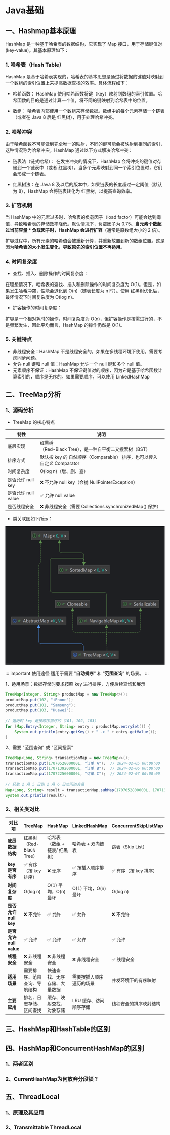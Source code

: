 # Java基础

## 一、Hashmap基本原理

HashMap 是一种基于哈希表的数据结构，它实现了 Map 接口，用于存储键值对 (key-value)。其基本原理如下：

### 1. 哈希表（Hash Table）

HashMap 是基于哈希表实现的，哈希表的基本思想是通过将数据的键值对映射到一个数组的索引位置上来提高数据查找的效率。具体流程如下：

- 哈希函数：
 HashMap 使用哈希函数将键（key）映射到数组的索引位置。哈希函数的目的是通过计算一个值，将不同的键映射到哈希表中的位置。

- 数组：
哈希表内部使用一个数组来存储数据。数组中的每个元素存储一个链表（或者在 Java 8 后是 <RouteLink to="/algorithm/0_base#红黑树-balanced-binary-search-tree-bbst">红黑树</RouteLink>），用于处理哈希冲突。

### 2. 哈希冲突
由于哈希函数不可能做到完全唯一的映射，不同的键可能会被映射到相同的索引，这种情况称为哈希冲突。HashMap 通过以下方式解决哈希冲突：

- 链表法（链式哈希）： 在发生冲突的情况下，HashMap 会将冲突的键值对存储到一个链表中（或者 <RouteLink to="/algorithm/0_base#红黑树-balanced-binary-search-tree-bbst">红黑树</RouteLink>）。当多个元素映射到同一个索引位置时，它们会形成一个链表。

-  <RouteLink to="/algorithm/0_base#红黑树-balanced-binary-search-tree-bbst">红黑树</RouteLink>法：在 Java 8 及以后的版本中，如果链表的长度超过一定阈值（默认为 8），HashMap 会将链表转化为 <RouteLink to="/algorithm/0_base#红黑树-balanced-binary-search-tree-bbst">红黑树</RouteLink>，以提高查询效率。

### 3. 扩容机制

当 HashMap 中的元素过多时，哈希表的负载因子（load factor）可能会达到阈值，导致哈希表的存储效率降低。默认情况下，负载因子为 0.75。**当元素个数超过当前容量 * 负载因子时，HashMap 会进行扩容**（通常是原数组大小的 2 倍）。

扩容过程中，所有元素的哈希值会被重新计算，并重新放置到新的数组位置。这是因为**哈希表的大小发生变化，导致原先的索引位置不再适用**。

### 4. 时间复杂度

- 查找、插入、删除操作的时间复杂度：

在理想情况下，哈希表的查找、插入和删除操作的时间复杂度为 O(1)。但是，如果发生哈希冲突，性能会退化到 O(n)（链表长度为 n 时）。使用 <RouteLink to="/algorithm/0_base#红黑树-balanced-binary-search-tree-bbst">红黑树</RouteLink>优化后，最坏情况下时间复杂度为 O(log n)。

- 扩容操作的时间复杂度：

扩容是一个相对耗时的操作，时间复杂度为 O(n)，但扩容操作是按需进行的，不是频繁发生，因此平均而言，HashMap 的操作仍然是 O(1)。

### 5. 关键特点
- 非线程安全：HashMap 不是线程安全的，如果在多线程环境下使用，需要考虑同步问题。 
- 允许 null 键和 null 值：HashMap 允许一个 null 键和多个 null 值。 
- 元素顺序不保证：HashMap 不保证键值对的顺序，因为它是基于哈希函数计算索引的，顺序是无序的。如果需要顺序，可以使用 LinkedHashMap

## 二、TreeMap分析

### 1、源码分析

- TreeMap 的核心特点

| 特性              | 	说明                                                 |
|-----------------|-----------------------------------------------------|
| 底层实现            | 	 <RouteLink to="/algorithm/0_base#红黑树-balanced-binary-search-tree-bbst">红黑树</RouteLink>（Red-Black Tree），是一种自平衡二叉搜索树（BST）               |
| 排序方式            | 	默认按 key 的 自然顺序（Comparable） 排序，也可以传入 自定义 Comparator |
| 时间复杂度           | 	O(log n)（增、删、查）                                    |
| 是否允许 null key   | 	❌ 不允许 null key（会抛 NullPointerException）            |
| 是否允许 null value | 	✅ 允许 null value                                    |
| 是否线程安全          | 	❌ 非线程安全（需要 Collections.synchronizedMap() 保护）       |

- 类关联图如下所示：

![image.png](../assets/java/TreeMap.png)

::: important 使用途径
适用于需要 "**自动排序**" 和 "**范围查询**" 的场景。
:::


1、适用场景：数据存储时要求按照 key 进行排序，方便后续查询和展示
```java
TreeMap<Integer, String> productMap = new TreeMap<>();
productMap.put(102, "iPhone");
productMap.put(101, "Samsung");
productMap.put(103, "Huawei");

// 遍历时 key 是按顺序排序的（101, 102, 103）
for (Map.Entry<Integer, String> entry : productMap.entrySet()) {
    System.out.println(entry.getKey() + " -> " + entry.getValue());
}
```
2、需要 "范围查询" 或 "区间搜索"
```java
TreeMap<Long, String> transactionMap = new TreeMap<>();
transactionMap.put(1707052800000L, "订单 A");  // 2024-02-05 00:00:00
transactionMap.put(1707139200000L, "订单 B");  // 2024-02-06 00:00:00
transactionMap.put(1707225600000L, "订单 C");  // 2024-02-07 00:00:00

// 获取 2 月 5 日到 2 月 6 日之间的交易
Map<Long, String> result = transactionMap.subMap(1707052800000L, 1707139200000L);
System.out.println(result);
```

### 2、相关类对比

| 对比项              | TreeMap                      | HashMap                          | LinkedHashMap                 | ConcurrentSkipListMap         |
|----------------------|-----------------------------|----------------------------------|--------------------------------|-------------------------------|
| **底层数据结构**     |  <RouteLink to="/algorithm/0_base#红黑树-balanced-binary-search-tree-bbst">红黑树</RouteLink>（Red-Black Tree）    | 哈希表（数组 + 链表/ <RouteLink to="/algorithm/0_base#红黑树-balanced-binary-search-tree-bbst">红黑树</RouteLink>）      | 哈希表 + 双向链表             | 跳表（Skip List）            |
| **key 是否有序**    | ✅ 有序（按 key 排序）       | ❌ 无序                          | ✅ 按插入顺序排序             | ✅ 有序（按 key 排序）        |
| **时间复杂度**      | O(log n)                    | O(1) 平均，O(n) 最坏              | O(1) 平均，O(n) 最坏          | O(log n)                     |
| **是否允许 null key** | ❌ 不允许                     | ✅ 允许                          | ✅ 允许                        | ❌ 不允许                      |
| **是否允许 null value** | ✅ 允许                      | ✅ 允许                          | ✅ 允许                        | ✅ 允许                        |
| **线程安全**        | ❌ 非线程安全                 | ❌ 非线程安全                     | ❌ 非线程安全                  | ✅ 线程安全                    |
| **适用场景**        | 需要排序、范围查询、导航结构  | 快速查找、无序存储、大量数据       | 需要按插入顺序遍历的场景       | 并发环境下的有序映射          |
| **主要应用**        | 排名、日志存储、区间查找      | 缓存、映射查找、对象存储          | LRU 缓存、访问顺序存储        | 线程安全的排序映射结构        |



## 三、HashMap和HashTable的区别

## 四、HashMap和ConcurrentHashMap的区别

### 1、两者区别

### 2、CurrentHashMap为何放弃分段锁？

## 五、ThreadLocal

### 1、原理及其应用

### 2、Transmittable ThreadLocal
